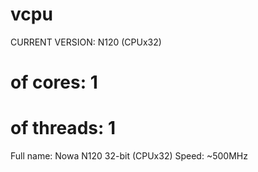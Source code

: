 # vcpu

CURRENT VERSION: N120 (CPUx32)
# of cores: 1
# of threads: 1
Full name: Nowa N120 32-bit (CPUx32)
Speed: ~500MHz
